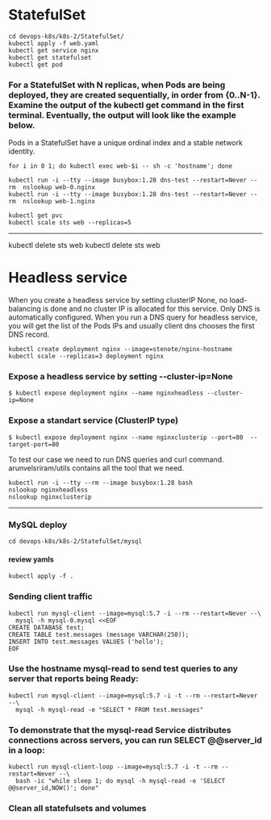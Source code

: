 # StatefulSet


```
cd devops-k8s/k8s-2/StatefulSet/
kubectl apply -f web.yaml
kubectl get service nginx
kubectl get statefulset
kubectl get pod
```

### For a StatefulSet with N replicas, when Pods are being deployed, they are created sequentially, in order from {0..N-1}. Examine the output of the kubectl get command in the first terminal. Eventually, the output will look like the example below.

Pods in a StatefulSet have a unique ordinal index and a stable network identity.
```
for i in 0 1; do kubectl exec web-$i -- sh -c 'hostname'; done
```

```
kubectl run -i --tty --image busybox:1.28 dns-test --restart=Never --rm  nslookup web-0.nginx
kubectl run -i --tty --image busybox:1.28 dns-test --restart=Never --rm  nslookup web-1.nginx
```
```
kubectl get pvc
kubectl scale sts web --replicas=5
```
--- 
kubectl delete sts web
kubectl delete sts web 

# Headless service
When you create a headless service by setting clusterIP None, no load-balancing is done and no cluster IP is allocated for this service. Only DNS is automatically configured. When you run a DNS query for headless service, you will get the list of the Pods IPs and usually client dns chooses the first DNS record.

```
kubectl create deployment nginx --image=stenote/nginx-hostname
kubectl scale --replicas=3 deployment nginx
```
### Expose a headless service by setting --cluster-ip=None
```
$ kubectl expose deployment nginx --name nginxheadless --cluster-ip=None
```

### Expose a standart service (ClusterIP type)
```
$ kubectl expose deployment nginx --name nginxclusterip --port=80  --target-port=80
```
To test our case we need to run DNS queries and curl command. arunvelsriram/utils contains all the tool that we need.
```
kubectl run -i --tty --rm --image busybox:1.28 bash
nslookup nginxheadless
nslookup nginxclusterip
```

---
###  MySQL deploy
```
cd devops-k8s/k8s-2/StatefulSet/mysql
```
#### review yamls
```
kubectl apply -f .
```
### Sending client traffic
```
kubectl run mysql-client --image=mysql:5.7 -i --rm --restart=Never --\
  mysql -h mysql-0.mysql <<EOF
CREATE DATABASE test;
CREATE TABLE test.messages (message VARCHAR(250));
INSERT INTO test.messages VALUES ('hello');
EOF
```
### Use the hostname mysql-read to send test queries to any server that reports being Ready:
```
kubectl run mysql-client --image=mysql:5.7 -i -t --rm --restart=Never --\
  mysql -h mysql-read -e "SELECT * FROM test.messages"
```

### To demonstrate that the mysql-read Service distributes connections across servers, you can run SELECT @@server_id in a loop:
```
kubectl run mysql-client-loop --image=mysql:5.7 -i -t --rm --restart=Never --\
  bash -ic "while sleep 1; do mysql -h mysql-read -e 'SELECT @@server_id,NOW()'; done"
```

### Clean all statefulsets and volumes